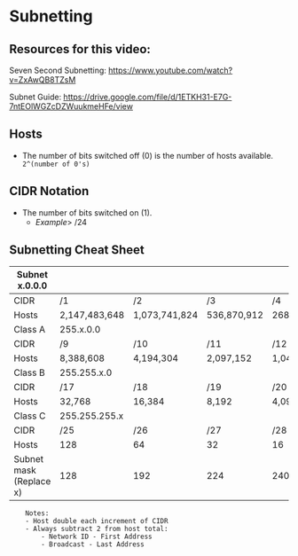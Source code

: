 # Subnetting

## Resources for this video:

Seven Second Subnetting: https://www.youtube.com/watch?v=ZxAwQB8TZsM

Subnet Guide: https://drive.google.com/file/d/1ETKH31-E7G-7ntEOlWGZcDZWuukmeHFe/view

## Hosts

- The number of bits switched off (0) is the number of hosts available.` 2^(number of 0's)`

## CIDR Notation

- The number of bits switched on (1).
    - *Example*> /24

## Subnetting Cheat Sheet

|Subnet x.0.0.0 |||||||||
|--|--|--|--|--|--|--|--|--|
|CIDR |/1|/2|/3|/4|/5|/6|/7|/8|
|Hosts |2,147,483,648|1,073,741,824|536,870,912|268,435,456|134,217,728|67,108,864|33,554,432|16,777,216|
|Class A |255.x.0.0|
|CIDR |/9|/10|/11|/12|/13|/14|/15|/16|
|Hosts |8,388,608|4,194,304|2,097,152|1,048,576|524,288|262,144|131,072|65,536|
|Class B |255.255.x.0||||||||
|CIDR |/17|/18|/19|/20|/21|/22|/23|/24|  
|Hosts |32,768|16,384|8,192|4,096|2,048|1,024|512|256|  
|Class C |255.255.255.x||||||||
|CIDR |/25|/26|/27|/28|/29|/30|/31|/32|  
|Hosts |128|64|32|16|8|4|2|1|  
|Subnet mask (Replace x)|128|192|224|240|248|252|254|255|


        Notes:
        - Host double each increment of CIDR
        - Always subtract 2 from host total:
            - Network ID - First Address
            - Broadcast - Last Address

